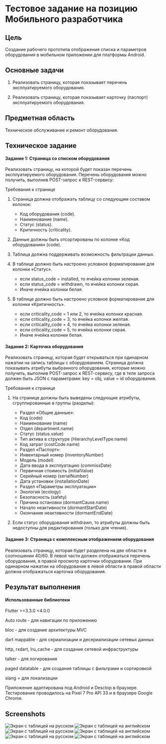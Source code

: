 # Тестовое задание на позицию Мобильного разработчика

## Цель

Создание рабочего прототипа отображения списка и параметров оборудования в мобильном приложении для платформы Android.

## Основные задачи

1.	Реализовать страницу, которая показывает перечень эксплуатируемого оборудования.

2.	Реализовать страницу, которая показывает карточку (паспорт) эксплуатируемого оборудования.

## Предметная область

Техническое обслуживание и ремонт оборудования.

## Техническое задание

#### Задание 1: Страница со списком оборудования

Реализовать страницу, на которой будет показан перечень эксплуатируемого оборудования. 
Перечень оборудования можно получить, выполнив POST-запрос к REST-сервису:

Требования к странице
1.	Страница должна отображать таблицу со следующим составом колонок:
    -	Код оборудования (code).
    -	Наименование (name).
    -	Статус (status).
    -	Критичность (criticality).

2.	Данные должны быть отсортированы по колонке «Код оборудования» (code).

3.	Таблица должна поддерживать возможность фильтрации данных.

4.	В таблице должно быть настроено условное форматирование для колонки «Статус».

    -	если status_code = installed, то ячейка колонки зеленая.
    -	если status_code = withdrawn, то ячейка колонки серая.
    -	Иначе ячейка колонки белая.
5.	В таблице должно быть настроено условное форматирование для колонки «Критичность».
    -	если criticality_code = 1 или 2, то ячейка колонки красная.
    -	если criticality_code = 3, то ячейка колонки желтая.
    -	если criticality_code = 4, то ячейка колонки зеленая.
    -	если criticality_code = 5, то ячейка колонки серая.
    -	Иначе ячейка колонки белая.

#### Задание 2: Карточка оборудования

Реализовать страницу, которая будет открываться при одинарном нажатии на запись таблицы с оборудованием.  Страница должна показывать атрибуты выбранного оборудования, которые можно получить, выполнив POST-запрос к REST-сервису, где в теле запроса должен быть JSON с параметрами:
key = obj, value = id оборудования.

Требования к странице

1.	На странице должны быть выведены следующие атрибуты, сгруппированные в группы (разделы):

    -	Раздел «Общие данные»:
    -	Код (code)
    -	Наименование (name)
    -	Отдел (department.name)
    -	Статус (status.value)
    -	Тип актива в структуре (HierarchyLevelType.name)
    -	Код затрат (costCode.name)
    -	Раздел «Паспорт»:
    -	Инвентарный номер (inventoryNumber)
    -	Модель (model)
    -	Дата ввода в эксплуатацию (commissDate)
    -	Первичная стоимость (initialValue)
    -	Серийный номер (serialNumber)
    -	Дата установки (installationDate)
    -	Раздел «Параметры эксплуатации»
    -	Экология (ecology)
    -	Безопасность (safety)
    -	Причина остановки (dormantCause.name)
    -	Начало неактивности (dormantStartDate)
    -	Окончание неактивности (dormantEndDate)

2.	Если статус оборудования withdrawn, то атрибуты должны быть недоступны для редактирования (только для чтения).

#### Задание 3: Страница с комплексным отображением оборудования

Реализовать страницу, которая будет разделена на две области в соотношении 40/60. В левой части должен отображаться перечень оборудования, в правой просмотр карточки оборудования. При одинарном нажатии на оборудование в левой области в правой области должна отображаться карточка оборудования.



## Результат выполнения

#### Использованные библиотеки

Flutter  >=3.3.0 <4.0.0

Auto route - для навигации по приложению

bloc - для создание архитектуры MVC

dart mappable - для сериализации и десериализации сетевых данных

http, rxdart, lru_cache - для создание сетевой инфраструктуры

talker - для логирования

paged datatable - для создания таблицы с фильтрами и сортировкой

slang = для локализации

Приложение адаптирована под Android и Desctop в браузере. 
Тестирование проводилось на Pixel 7 Pro API 33 и в браузере Google Chrome.

## Screenshots

![Экран с таблицей на русском](./images/img_table_ru.png "Экран с таблицей на русском")
![Экран с таблицей на английском](./images/img_table_en.png "Экран с таблицей на английском")
![Экран с таблицей на русском](./images/img_details_ru.png "Экран с оборудованием на русском")
![Экран с таблицей на английском](./images/img_details_en.png "Экран с оборудованием на английском")
![Экран с таблицей на русском](./images/img_list_ru.png "Экран с списком оборудования на русском")
![Экран с таблицей на английском](./images/img_list_en.png "Экран с списком оборудования на английском")

